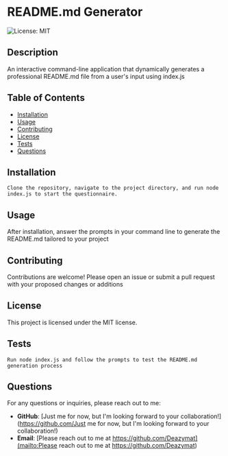 
# README.md Generator

![License: MIT](https://img.shields.io/badge/License-MIT-yellow.svg)

## Description

An interactive command-line application that dynamically generates a professional README.md file from a user's input using index.js

## Table of Contents

- [Installation](#installation)
- [Usage](#usage)
- [Contributing](#contributing)
- [License](#license)
- [Tests](#tests)
- [Questions](#questions)

## Installation

```
Clone the repository, navigate to the project directory, and run node index.js to start the questionnaire.
```

## Usage

After installation, answer the prompts in your command line to generate the README.md tailored to your project

## Contributing

Contributions are welcome! Please open an issue or submit a pull request with your proposed changes or additions

## License

This project is licensed under the MIT license.

## Tests

```
Run node index.js and follow the prompts to test the README.md generation process
```

## Questions

For any questions or inquiries, please reach out to me:

- **GitHub**: [Just me for now, but I'm looking forward to your collaboration!](<https://github.com/Just> me for now, but I'm looking forward to your collaboration!)
- **Email**: [Please reach out to me at https://github.com/Deazymat](mailto:Please reach out to me at <https://github.com/Deazymat>)
